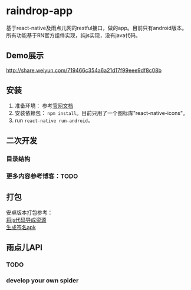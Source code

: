 # raindrop-app
基于react-native及雨点儿网的restful接口，做的app。目前只有android版本。所有功能基于RN官方组件实现，纯js实现，没有java代码。

## Demo展示
http://share.weiyun.com/719466c354a6a21d17f99eee9df8c08b

## 安装
1. 准备环境： 参考[官网文档](https://facebook.github.io/react-native/docs/getting-started.html#content)
2. 安装依赖包： `npm install`。目前只用了一个图标库"react-native-icons"。
3. run `react-native run-android`。

## 二次开发
### 目录结构
### 更多内容参考博客：TODO

## 打包
安卓版本打包参考：<br>
  [将js代码导成资源](https://github.com/facebook/react-native/issues/2743#issuecomment-140697340)<br>
  [生成签名apk](https://facebook.github.io/react-native/docs/signed-apk-android.html#content)

## 雨点儿API
### TODO




### develop your own spider






